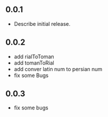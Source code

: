 ## 0.0.1

* Describe initial release.

## 0.0.2 

* add rialToToman
* add tomanToRial
* add conver latin num to persian num
* fix some Bugs

## 0.0.3 

* fix some bugs 


